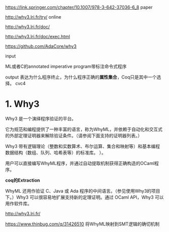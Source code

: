 


https://link.springer.com/chapter/10.1007/978-3-642-37036-6_8 paper

http://why3.lri.fr/try/ online


http://why3.lri.fr/doc/

http://why3.lri.fr/doc/exec.html 

https://github.com/AdaCore/why3




input

ML或者C的annotated imperative program带标注命令式程序

output
表达为什么程序终止，为什么程序正确的**属性集合**，Coq只是其中一个选择。 cvc4


# 1. Why3



Why3 是一个演绎程序验证的平台。

它为规范和编程提供了一种丰富的语言，称为WhyML，并依赖于自动化和交互式的外部定理证明器来解除验证条件。（请参阅下面支持的证明器列表。）

Why3 带有逻辑理论（整数和实数算术、布尔运算、集合和映射等）和基本编程数据结构（数组、队列、哈希表等）的标准库。 ）。



用户可以直接编写WhyML程序，并通过自动提取机制获得正确构造的OCaml程序。

**coq的Extraction**


WhyML 还用作验证 C、Java 或 Ada 程序的中间语言。（参见使用Why3的项目下。）Why3 可以很容易地扩展支持新的定理证明。通过 OCaml API，Why3 可以用作软件库。


http://why3.lri.fr/




https://www.thinbug.com/q/31426510 将WhyML映射到SMT逻辑的确切机制




















